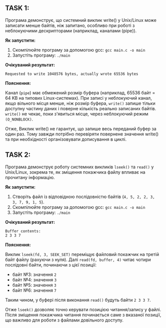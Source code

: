 ## TASK 1:

Програма демонструє, що системний виклик write() у Unix/Linux може записати менше байтів, ніж запитано, особливо при роботі з неблокуючими дескрипторами (наприклад, каналами (pipe)).

**Як запустити:**
1. Скомпілюйте програму за допомогою gcc: `gcc main.c -o main`
2. Запустіть програму: `./main`

**Очікуваний результат:**

`Requested to write 1048576 bytes, actually wrote 65536 bytes`

**Пояснення:**

Канал (`pipe`) має обмежений розмір буфера (наприклад, 65536 байт = 64 KB на типових Linux-системах). При записі у неблокуючий канал, якщо вільного місця менше, ніж розмір буфера, `write()` запише тільки доступну частину даних і поверне кількість реально записаних байтів. `write()` не чекає, поки з'явиться місце, через неблокуючий режим `(O_NONBLOCK)`.

Отже, Виклик write() не гарантує, що запише весь переданий буфер за один раз. Тому завжди потрібно перевіряти повернене значення write() та при необхідності організовувати дописування в циклі.

## TASK 2:

Програма демонструє роботу системних викликів `lseek()` та `read()` у Unix/Linux, зокрема те, як зміщення покажчика файлу впливає на прочитану інформацію.

**Як запустити:**
1. Створіть файл із відповідною послідовністю байтів (`4, 5, 2, 2, 3, 3, 7, 9, 1, 5`).
2. Скомпілюйте програму за допомогою gcc: `gcc main.c -o main`
3. Запустіть програму: `./main`

**Очікуваний результат:**

```
Buffer contents:
2 3 3 7
```

**Пояснення:**

Виклик `lseek(fd, 3, SEEK_SET)` переміщує файловий покажчик на третій байт файлу (рахуючи з нуля). Далі `read(fd, buffer, 4)` читає чотири послідовні байти, починаючи з цієї позиції:

- байт №3: значення `2`
- байт №4: значення `3`
- байт №5: значення `3`
- байт №6: значення `7`

Таким чином, у буфері після виконання `read()` будуть байти `2 3 3 7`.

Отже `lseek()` дозволяє точно керувати позицією читання/запису у файлі. Після зміщення покажчика читання починається саме з вказаної позиції, що важливо для роботи з файлами довільного доступу.
